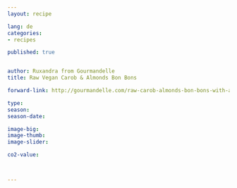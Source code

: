 ```yaml
---
layout: recipe

lang: de
categories:
- recipes

published: true


author: Ruxandra from Gourmandelle
title: Raw Vegan Carob & Almonds Bon Bons

forward-link: http://gourmandelle.com/raw-carob-almonds-bon-bons-with-a-secret-ingredient/

type: 
season: 
season-date:  

image-big: 
image-thumb: 
image-slider: 

co2-value: 



---
```

